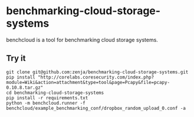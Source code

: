 benchmarking-cloud-storage-systems
==================================

benchcloud is a tool for benchmarking cloud storage systems.

Try it
------

    git clone git@github.com:zenja/benchmarking-cloud-storage-systems.git
    pip install "http://corelabs.coresecurity.com/index.php?module=Wiki&action=attachment&type=tool&page=Pcapy&file=pcapy-0.10.8.tar.gz"
    cd benchmarking-cloud-storage-systems
    pip install -r requirements.txt
    python -m benchcloud.runner -f benchcloud/example_benchmarking_conf/dropbox_random_upload_0.conf -a
